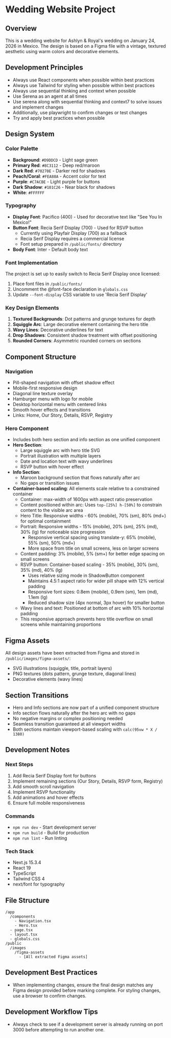 # Wedding Website Project

## Overview
This is a wedding website for Ashlyn & Royal's wedding on January 24, 2026 in Mexico. The design is based on a Figma file with a vintage, textured aesthetic using warm colors and decorative elements.

## Development Principles
- Always use React components when possible within best practices
- Always use Tailwind for styling when possible within best practices
- Always use sequential thinking and context when possible
- Use Serena as an agent at all times
- Use serena along with sequential thinking and context7 to solve issues and implement changes
- Additionally, use playwright to confirm changes or test changes
- Try and apply best practices when possible

## Design System

### Color Palette
- **Background**: `#D9DDCD` - Light sage green
- **Primary Red**: `#8C3112` - Deep red/maroon
- **Dark Red**: `#70270E` - Darker red for shadows
- **Peach/Coral**: `#FEA88A` - Accent color for text
- **Purple**: `#C7ACBE` - Light purple for buttons
- **Dark Shadow**: `#101C26` - Near black for shadows
- **White**: `#FFFFFF`

### Typography
- **Display Font**: Pacifico (400) - Used for decorative text like "See You In Mexico!"
- **Button Font**: Recia Serif Display (700) - Used for RSVP button
  - Currently using Playfair Display (700) as a fallback
  - Recia Serif Display requires a commercial license
  - Font setup prepared in `/public/fonts/` directory
- **Body Font**: Inter - Default body text

### Font Implementation
The project is set up to easily switch to Recia Serif Display once licensed:
1. Place font files in `/public/fonts/`
2. Uncomment the @font-face declaration in `globals.css`
3. Update `--font-display` CSS variable to use 'Recia Serif Display'

### Key Design Elements
1. **Textured Backgrounds**: Dot patterns and grunge textures for depth
2. **Squiggle Arc**: Large decorative element containing the hero title
3. **Wavy Lines**: Decorative underlines for text
4. **Drop Shadows**: Consistent shadow treatment with offset positioning
5. **Rounded Corners**: Asymmetric rounded corners on sections

## Component Structure

### Navigation
- Pill-shaped navigation with offset shadow effect
- Mobile-first responsive design
- Diagonal line texture overlay
- Hamburger menu with logo for mobile
- Desktop horizontal menu with centered links
- Smooth hover effects and transitions
- Links: Home, Our Story, Details, RSVP, Registry

### Hero Component
- Includes both hero section and info section as one unified component
- **Hero Section**:
  - Large squiggle arc with hero title SVG
  - Portrait illustration with multiple layers
  - Date and location text with wavy underlines
  - RSVP button with hover effect
- **Info Section**:
  - Maroon background section that flows naturally after arc
  - No gaps or transition issues
- **Container-based scaling**: All elements scale relative to a constrained container
  - Container: max-width of 1600px with aspect ratio preservation
  - Content positioned within arc: Uses `top-[25%] h-[50%]` to constrain content to the visible arc area
  - Hero Title: Responsive widths - 60% (mobile), 70% (sm), 80% (md+) for optimal containment
  - Portrait: Responsive widths - 15% (mobile), 20% (sm), 25% (md), 30% (lg) for noticeable size progression
    - Responsive vertical spacing using translate-y: 65% (mobile), 55% (sm), 50% (md+)
    - More space from title on small screens, less on larger screens
  - Content padding: 3% (mobile), 5% (sm+) for better edge spacing on small screens
  - RSVP button: Container-based scaling - 35% (mobile), 30% (sm), 35% (md), 40% (lg)
    - Uses relative sizing mode in ShadowButton component
    - Maintains 4.5:1 aspect ratio for wider pill shape with 12% vertical padding
    - Responsive font sizes: 0.8em (mobile), 0.9em (sm), 1em (md), 1.1em (lg)
    - Reduced shadow size (4px normal, 3px hover) for smaller button
  - Wavy lines and text: Positioned at bottom of arc with 10% horizontal padding
  - This responsive approach prevents hero title overflow on small screens while maintaining proportions

## Figma Assets
All design assets have been extracted from Figma and stored in `/public/images/figma-assets/`:
- SVG illustrations (squiggle, title, portrait layers)
- PNG textures (dots pattern, grunge texture, diagonal lines)
- Decorative elements (wavy lines)

## Section Transitions
- Hero and Info sections are now part of a unified component structure
- Info section flows naturally after the hero arc with no gaps
- No negative margins or complex positioning needed
- Seamless transition guaranteed at all viewport widths
- Both sections maintain viewport-based scaling with `calc(95vw * X / 1380)`

## Development Notes

### Next Steps
1. Add Recia Serif Display font for buttons
2. Implement remaining sections (Our Story, Details, RSVP form, Registry)
3. Add smooth scroll navigation
4. Implement RSVP functionality
5. Add animations and hover effects
6. Ensure full mobile responsiveness

### Commands
- `npm run dev` - Start development server
- `npm run build` - Build for production
- `npm run lint` - Run linting

### Tech Stack
- Next.js 15.3.4
- React 19
- TypeScript
- Tailwind CSS 4
- next/font for typography

## File Structure
```
/app
  /components
    - Navigation.tsx
    - Hero.tsx
  - page.tsx
  - layout.tsx
  - globals.css
/public
  /images
    /figma-assets
      - [All extracted Figma assets]
```

## Development Best Practices
- When implementing changes, ensure the final design matches any Figma design provided before marking complete. For styling changes, use a browser to confirm changes.

## Development Workflow Tips
- Always check to see if a development server is already running on port 3000 before attempting to run another one.